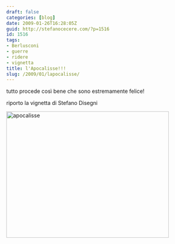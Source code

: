 ```yaml
---
draft: false
categories: [blog]
date: 2009-01-26T16:28:05Z
guid: http://stefanocecere.com/?p=1516
id: 1516
tags:
- Berlusconi
- guerre
- ridere
- vignetta
title: l'Apocalisse!!!
slug: /2009/01/lapocalisse/
---
```


tutto procede così bene che sono estremamente felice!

riporto la vignetta di Stefano Disegni

<img class="alignnone size-full wp-image-1517" title="apocalisse" src="http://stefanocecere.com/wp-content/uploads/sites/3/2009/01/apocalisse.jpg" alt="apocalisse" width="429" height="333" srcset="http://stefanocecere.com/wp-content/uploads/sites/3/2009/01/apocalisse.jpg 429w, http://stefanocecere.com/wp-content/uploads/sites/3/2009/01/apocalisse-300x233.jpg 300w" sizes="(max-width: 429px) 100vw, 429px" />